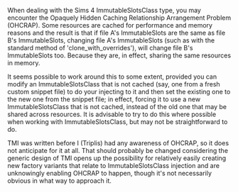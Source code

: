 When dealing with the Sims 4 ImmutableSlotsClass type, you may encounter the Opaquely Hidden Caching Relationship Arrangement Problem (OHCRAP). Some resources are cached for performance and memory reasons and the result is that if file A's ImmutableSlots are the same as file B's ImmutableSlots, changing file A's ImmutableSlots (such as with the standard method of 'clone_with_overrides'), will change file B's ImmutableSlots too. Because they are, in effect, sharing the same resources in memory.

It seems possible to work around this to some extent, provided you can modify an ImmutableSlotsClass that is not cached (say, one from a fresh custom snippet file) to do your injecting to it and then set the existing one to the new one from the snippet file; in effect, forcing it to use a new ImmutableSlotsClass that is not cached, instead of the old one that may be shared across resources. It is advisable to try to do this where possible when working with ImmutableSlotsClass, but may not be straightforward to do. 

TMI was written before I (Triplis) had any awareness of OHCRAP, so it does not anticipate for it at all. That should probably be changed considering the generic design of TMI opens up the possibility for relatively easily creating new factory variants that relate to ImmutableSlotsClass injection and are unknowingly enabling OHCRAP to happen, though it's not necessarily obvious in what way to approach it.
